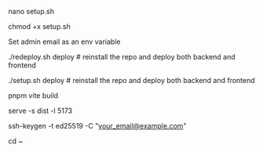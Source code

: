 nano setup.sh

chmod +x setup.sh

Set admin email as an env variable

./redeploy.sh deploy # reinstall the repo and deploy both backend and frontend

./setup.sh deploy # reinstall the repo and deploy both backend and frontend

pnpm vite build

serve -s dist -l 5173

ssh-keygen -t ed25519 -C "your_email@example.com"

cd ~